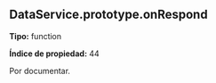 ## DataService.prototype.onRespond

**Tipo:** function

**Índice de propiedad:** 44

Por documentar.



